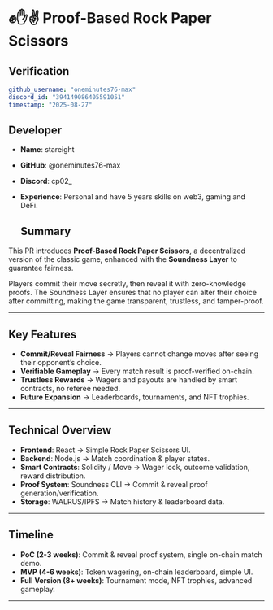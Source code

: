 # ✊✋✌️ Proof-Based Rock Paper Scissors

## Verification
```yaml
github_username: "oneminutes76-max"
discord_id: "394149086405591051"
timestamp: "2025-08-27"
```

## Developer
- **Name**: stareight
- **GitHub**: @oneminutes76-max
- **Discord**: cp02_
- **Experience**: Personal and have 5 years skills on web3, gaming and DeFi.

  ## Summary  
This PR introduces **Proof-Based Rock Paper Scissors**, a decentralized version of the classic game, enhanced with the **Soundness Layer** to guarantee fairness.  

Players commit their move secretly, then reveal it with zero-knowledge proofs. The Soundness Layer ensures that no player can alter their choice after committing, making the game transparent, trustless, and tamper-proof.  

---

## Key Features  
- **Commit/Reveal Fairness** → Players cannot change moves after seeing their opponent’s choice.  
- **Verifiable Gameplay** → Every match result is proof-verified on-chain.  
- **Trustless Rewards** → Wagers and payouts are handled by smart contracts, no referee needed.  
- **Future Expansion** → Leaderboards, tournaments, and NFT trophies.  

---

## Technical Overview  
- **Frontend**: React → Simple Rock Paper Scissors UI.  
- **Backend**: Node.js → Match coordination & player states.  
- **Smart Contracts**: Solidity / Move → Wager lock, outcome validation, reward distribution.  
- **Proof System**: Soundness CLI → Commit & reveal proof generation/verification.  
- **Storage**: WALRUS/IPFS → Match history & leaderboard data.  

---

## Timeline  
- **PoC (2-3 weeks)**: Commit & reveal proof system, single on-chain match demo.  
- **MVP (4-6 weeks)**: Token wagering, on-chain leaderboard, simple UI.  
- **Full Version (8+ weeks)**: Tournament mode, NFT trophies, advanced gameplay.  

---
